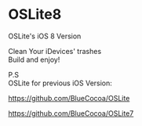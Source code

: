 OSLite8
=======

OSLite's iOS 8 Version

Clean Your iDevices' trashes   
Build and enjoy!

P.S   
OSLite for previous iOS Version:   

https://github.com/BlueCocoa/OSLite

https://github.com/BlueCocoa/OSLite7

